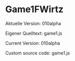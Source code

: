 Game1FWirtz
===========
Aktuelle Version: 010alpha

Eigener Quelltext: game1.js



Current Version: 010alpha

Custom source code: game1.js
